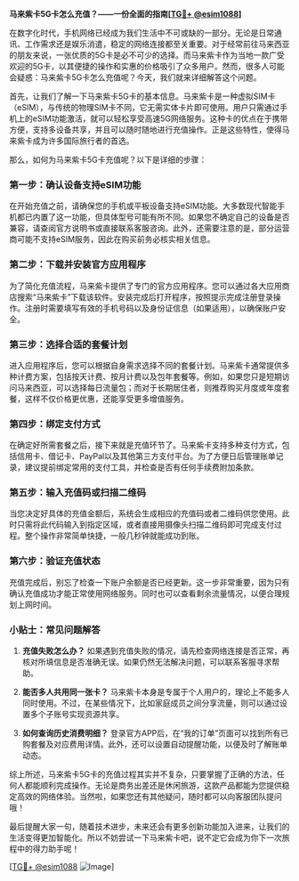 **马来紫卡5G卡怎么充值？——一份全面的指南[[TG💪+ @esim1088](https://t.me/s/esim1088)]**

在数字化时代，手机网络已经成为我们生活中不可或缺的一部分。无论是日常通讯、工作需求还是娱乐消遣，稳定的网络连接都至关重要。对于经常前往马来西亚的朋友来说，一张优质的5G卡是必不可少的选择。而马来紫卡作为当地一款广受欢迎的5G卡，以其便捷的操作和实惠的价格吸引了众多用户。然而，很多人可能会疑惑：马来紫卡5G卡怎么充值呢？今天，我们就来详细解答这个问题。

首先，让我们了解一下马来紫卡5G卡的基本信息。马来紫卡是一种虚拟SIM卡（eSIM），与传统的物理SIM卡不同，它无需实体卡片即可使用。用户只需通过手机上的eSIM功能激活，就可以轻松享受高速5G网络服务。这种卡的优点在于携带方便，支持多设备共享，并且可以随时随地进行充值操作。正是这些特性，使得马来紫卡成为许多国际旅行者的首选。

那么，如何为马来紫卡5G卡充值呢？以下是详细的步骤：

### 第一步：确认设备支持eSIM功能

在开始充值之前，请确保您的手机或平板设备支持eSIM功能。大多数现代智能手机都已内置了这一功能，但具体型号可能有所不同。如果您不确定自己的设备是否兼容，请查阅官方说明书或直接联系客服咨询。此外，还需要注意的是，部分运营商可能不支持eSIM服务，因此在购买前务必核实相关信息。

### 第二步：下载并安装官方应用程序

为了简化充值流程，马来紫卡提供了专门的官方应用程序。您可以通过各大应用商店搜索“马来紫卡”下载该软件。安装完成后打开程序，按照提示完成注册登录操作。注册时需要填写有效的手机号码以及身份证信息（如果适用），以确保账户安全。

### 第三步：选择合适的套餐计划

进入应用程序后，您可以根据自身需求选择不同的套餐计划。马来紫卡通常提供多种计费方案，包括按天计费、按月计费以及包年套餐等。例如，如果您只是短期访问马来西亚，可以选择每日流量包；而对于长期居住者，则推荐购买月度或年度套餐，这样不仅价格更优惠，还能享受更多增值服务。

### 第四步：绑定支付方式

在确定好所需套餐之后，接下来就是充值环节了。马来紫卡支持多种支付方式，包括信用卡、借记卡、PayPal以及其他第三方支付平台。为了方便日后管理账单记录，建议提前绑定常用的支付工具，并检查是否有任何手续费附加条款。

### 第五步：输入充值码或扫描二维码

当您决定好具体的充值金额后，系统会生成相应的充值码或者二维码供您使用。此时只需将此代码输入到指定区域，或者直接用摄像头扫描二维码即可完成支付过程。整个操作非常简单快捷，一般几秒钟就能成功到账。

### 第六步：验证充值状态

充值完成后，别忘了检查一下账户余额是否已经更新。这一步非常重要，因为只有确认充值成功才能正常使用网络服务。同时也可以查看剩余流量情况，以便合理规划上网时间。

### 小贴士：常见问题解答

1. **充值失败怎么办？**
   如果遇到充值失败的情况，请先检查网络连接是否正常，再核对所填信息是否准确无误。如果仍然无法解决问题，可以联系客服寻求帮助。

2. **能否多人共用同一张卡？**
   马来紫卡本身是专属于个人用户的，理论上不能多人同时使用。不过，在某些情况下，比如家庭成员之间分享流量，则可以通过设置多个子账号实现资源共享。

3. **如何查询历史消费明细？**
   登录官方APP后，在“我的订单”页面可以找到所有已购套餐及对应费用详情。此外，还可以设置自动提醒功能，以便及时了解账单动态。

综上所述，马来紫卡5G卡的充值过程其实并不复杂，只要掌握了正确的方法，任何人都能顺利完成操作。无论是商务出差还是休闲旅游，这款产品都能为您提供稳定高效的网络体验。当然啦，如果您还有其他疑问，随时都可以向客服团队提问哦！

最后提醒大家一句，随着技术进步，未来还会有更多创新功能加入进来，让我们的生活变得更加智能化。所以不妨尝试一下马来紫卡吧，说不定它会成为你下一次旅程中的得力助手呢！

[[TG💪+ @esim1088](https://t.me/s/esim1088) ![Image](https://i.postimg.cc/4NQfJmqS/Snipaste-2025-05-13-00-14-12.png)]